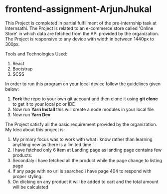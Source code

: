 # frontend-assignment-ArjunJhukal

This Project is completed in partial fulfillment of the pre-internship task at Internsathi. The Project is related to an e-commerce store called 'Online Store'
in which data are fetched from the API provided by the organization. The Project is responsive to any device with width in between 1440px to 300px.



Tools and Technologies Used:
1. React
2. Bootstrap
3. SCSS

In order to run this program on your local device follow the guidelines given below:

1. **Fork** the repo to your own git account and then clone it using **git clone <repo link>** to get it to your local pc or IDE
2. Now run **Yarn Install** this will create a node modules in your local file
3. Now run **Yarn Dev**

The Project satisfy all the basic requirement provided by the organization.
My Idea about this project is:

1. My primary focus was to work with what i know rather than learning anything new as there is a limited time.
2. I have fetched only 6 item at Landing page as landing page contains few products.
3. Secondaly i have fetched all the product while the page change to listing page
4. If any page with no url is searched i have page 404 to respond with proper styling.
5. On clicking on any product it will be added to cart and the total amount will be calculated

